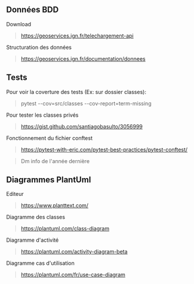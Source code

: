 ## Données BDD
Download
> https://geoservices.ign.fr/telechargement-api

Structuration des données

> https://geoservices.ign.fr/documentation/donnees

## Tests

Pour voir la coverture des tests (Ex: sur dossier classes):
> pytest --cov=src/classes --cov-report=term-missing

Pour tester les classes privés
> https://gist.github.com/santiagobasulto/3056999

Fonctionnement du fichier conftest
> https://pytest-with-eric.com/pytest-best-practices/pytest-conftest/

>  Dm info de l'année dernière

## Diagrammes PlantUml

Editeur
> https://www.planttext.com/

Diagramme des classes
> https://plantuml.com/class-diagram

Diagramme d'activité
> https://plantuml.com/activity-diagram-beta

Diagramme cas d'utilisation
> https://plantuml.com/fr/use-case-diagram